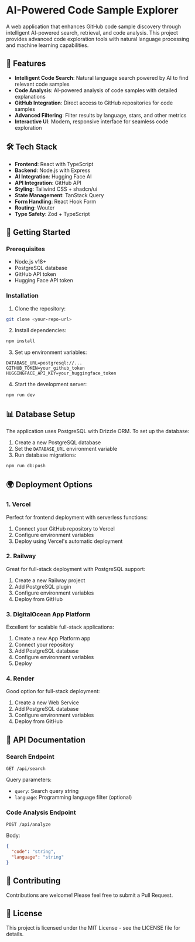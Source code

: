 # AI-Powered Code Sample Explorer

A web application that enhances GitHub code sample discovery through intelligent AI-powered search, retrieval, and code analysis. This project provides advanced code exploration tools with natural language processing and machine learning capabilities.

## 🌟 Features

- **Intelligent Code Search**: Natural language search powered by AI to find relevant code samples
- **Code Analysis**: AI-powered analysis of code samples with detailed explanations
- **GitHub Integration**: Direct access to GitHub repositories for code samples
- **Advanced Filtering**: Filter results by language, stars, and other metrics
- **Interactive UI**: Modern, responsive interface for seamless code exploration

## 🛠️ Tech Stack

- **Frontend**: React with TypeScript
- **Backend**: Node.js with Express
- **AI Integration**: Hugging Face AI
- **API Integration**: GitHub API
- **Styling**: Tailwind CSS + shadcn/ui
- **State Management**: TanStack Query
- **Form Handling**: React Hook Form
- **Routing**: Wouter
- **Type Safety**: Zod + TypeScript

## 🚀 Getting Started

### Prerequisites

- Node.js v18+
- PostgreSQL database
- GitHub API token
- Hugging Face API token

### Installation

1. Clone the repository:
```bash
git clone <your-repo-url>
```

2. Install dependencies:
```bash
npm install
```

3. Set up environment variables:
```env
DATABASE_URL=postgresql://...
GITHUB_TOKEN=your_github_token
HUGGINGFACE_API_KEY=your_huggingface_token
```

4. Start the development server:
```bash
npm run dev
```

## 📊 Database Setup

The application uses PostgreSQL with Drizzle ORM. To set up the database:

1. Create a new PostgreSQL database
2. Set the `DATABASE_URL` environment variable
3. Run database migrations:
```bash
npm run db:push
```

## 🌍 Deployment Options

### 1. Vercel

Perfect for frontend deployment with serverless functions:

1. Connect your GitHub repository to Vercel
2. Configure environment variables
3. Deploy using Vercel's automatic deployment

### 2. Railway

Great for full-stack deployment with PostgreSQL support:

1. Create a new Railway project
2. Add PostgreSQL plugin
3. Configure environment variables
4. Deploy from GitHub

### 3. DigitalOcean App Platform

Excellent for scalable full-stack applications:

1. Create a new App Platform app
2. Connect your repository
3. Add PostgreSQL database
4. Configure environment variables
5. Deploy

### 4. Render

Good option for full-stack deployment:

1. Create a new Web Service
2. Add PostgreSQL database
3. Configure environment variables
4. Deploy from GitHub

## 📝 API Documentation

### Search Endpoint
```
GET /api/search
```
Query parameters:
- `query`: Search query string
- `language`: Programming language filter (optional)

### Code Analysis Endpoint
```
POST /api/analyze
```
Body:
```json
{
  "code": "string",
  "language": "string"
}
```

## 🤝 Contributing

Contributions are welcome! Please feel free to submit a Pull Request.

## 📄 License

This project is licensed under the MIT License - see the LICENSE file for details.
